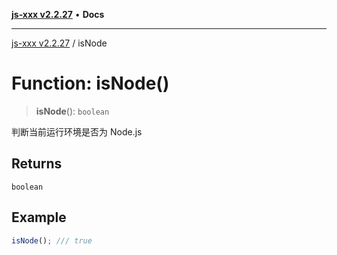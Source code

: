 [**js-xxx v2.2.27**](../README.md) • **Docs**

***

[js-xxx v2.2.27](../README.md) / isNode

# Function: isNode()

> **isNode**(): `boolean`

判断当前运行环境是否为 Node.js

## Returns

`boolean`

## Example

```ts
isNode(); /// true
```
